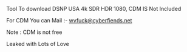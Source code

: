 Tool To download DSNP USA 4k SDR HDR 1080, CDM IS Not Included

For CDM You can Mail :- wvfuck@cyberfiends.net

Note : CDM is not free

Leaked with Lots of Love
